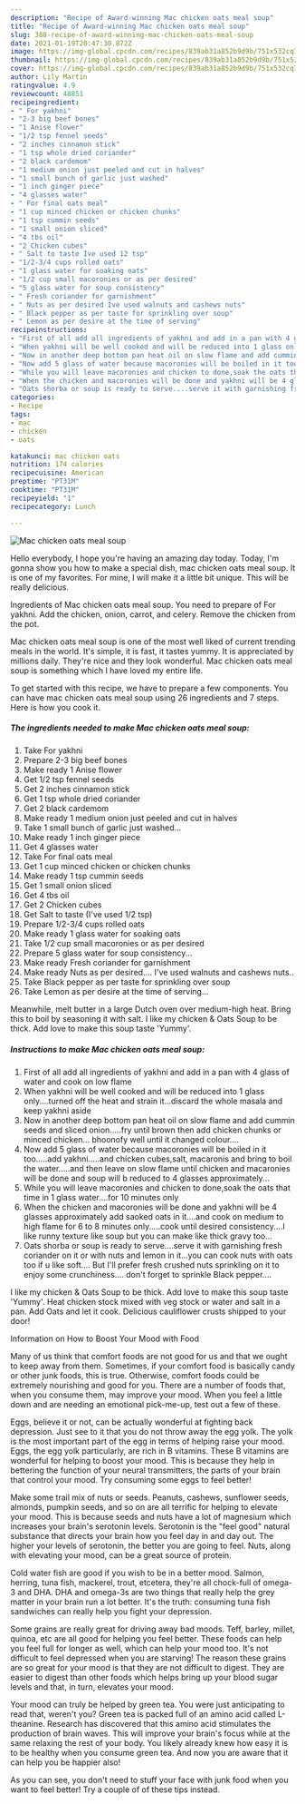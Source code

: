 ```yaml
---
description: "Recipe of Award-winning Mac chicken oats meal soup"
title: "Recipe of Award-winning Mac chicken oats meal soup"
slug: 388-recipe-of-award-winning-mac-chicken-oats-meal-soup
date: 2021-01-19T20:47:30.872Z
image: https://img-global.cpcdn.com/recipes/839ab31a852b9d9b/751x532cq70/mac-chicken-oats-meal-soup-recipe-main-photo.jpg
thumbnail: https://img-global.cpcdn.com/recipes/839ab31a852b9d9b/751x532cq70/mac-chicken-oats-meal-soup-recipe-main-photo.jpg
cover: https://img-global.cpcdn.com/recipes/839ab31a852b9d9b/751x532cq70/mac-chicken-oats-meal-soup-recipe-main-photo.jpg
author: Lily Martin
ratingvalue: 4.9
reviewcount: 48851
recipeingredient:
- " For yakhni"
- "2-3 big beef bones"
- "1 Anise flower"
- "1/2 tsp fennel seeds"
- "2 inches cinnamon stick"
- "1 tsp whole dried coriander"
- "2 black cardemom"
- "1 medium onion just peeled and cut in halves"
- "1 small bunch of garlic just washed"
- "1 inch ginger piece"
- "4 glasses water"
- " For final oats meal"
- "1 cup minced chicken or chicken chunks"
- "1 tsp cummin seeds"
- "1 small onion sliced"
- "4 tbs oil"
- "2 Chicken cubes"
- " Salt to taste Ive used 12 tsp"
- "1/2-3/4 cups rolled oats"
- "1 glass water for soaking oats"
- "1/2 cup small macoronies or as per desired"
- "5 glass water for soup consistency"
- " Fresh coriander for garnishment"
- " Nuts as per desired Ive used walnuts and cashews nuts"
- " Black pepper as per taste for sprinkling over soup"
- " Lemon as per desire at the time of serving"
recipeinstructions:
- "First of all add all ingredients of yakhni and add in a pan with 4 glass of water and cook on low flame"
- "When yakhni will be well cooked and will be reduced into 1 glass only....turned off the heat and strain it...discard the whole masala and keep yakhni aside"
- "Now in another deep bottom pan heat oil on slow flame and add cummin seeds and sliced onion.....fry until brown then add chicken chunks or minced chicken... bhoonofy well until it changed colour...."
- "Now add 5 glass of water because macoronies will be boiled in it too.....add yakhni.....and chicken cubes,salt, macaronis and bring to boil the water.....and then leave on slow flame until chicken and macaronies will be done and soup will b reduced to 4 glasses approximately..."
- "While you will leave macoronies and chicken to done,soak the oats that time in 1 glass water....for 10 minutes only"
- "When the chicken and macoronies will be done and yakhni will be 4 glasses approximately add saoked oats in it....and cook on medium to high flame for 6 to 8 minutes only.....cook until desired consistency....I like runny texture like soup but you can make like thick gravy too..."
- "Oats shorba or soup is ready to serve....serve it with garnishing fresh coriander on it or with nuts and lemon in it...you can cook nuts with oats too if u like soft.... But I&#39;ll prefer fresh crushed nuts sprinkling on it to enjoy some crunchiness.... don&#39;t forget to sprinkle Black pepper...."
categories:
- Recipe
tags:
- mac
- chicken
- oats

katakunci: mac chicken oats 
nutrition: 174 calories
recipecuisine: American
preptime: "PT31M"
cooktime: "PT31M"
recipeyield: "1"
recipecategory: Lunch

---
```



![Mac chicken oats meal soup](https://img-global.cpcdn.com/recipes/839ab31a852b9d9b/751x532cq70/mac-chicken-oats-meal-soup-recipe-main-photo.jpg)

Hello everybody, I hope you're having an amazing day today. Today, I'm gonna show you how to make a special dish, mac chicken oats meal soup. It is one of my favorites. For mine, I will make it a little bit unique. This will be really delicious.

Ingredients of Mac chicken oats meal soup. You need to prepare of For yakhni. Add the chicken, onion, carrot, and celery. Remove the chicken from the pot.

Mac chicken oats meal soup is one of the most well liked of current trending meals in the world. It's simple, it is fast, it tastes yummy. It is appreciated by millions daily. They're nice and they look wonderful. Mac chicken oats meal soup is something which I have loved my entire life.


To get started with this recipe, we have to prepare a few components. You can have mac chicken oats meal soup using 26 ingredients and 7 steps. Here is how you cook it.

<!--inarticleads1-->

##### The ingredients needed to make Mac chicken oats meal soup:

1. Take  For yakhni
1. Prepare 2-3 big beef bones
1. Make ready 1 Anise flower
1. Get 1/2 tsp fennel seeds
1. Get 2 inches cinnamon stick
1. Get 1 tsp whole dried coriander
1. Get 2 black cardemom
1. Make ready 1 medium onion just peeled and cut in halves
1. Take 1 small bunch of garlic just washed...
1. Make ready 1 inch ginger piece
1. Get 4 glasses water
1. Take  For final oats meal
1. Get 1 cup minced chicken or chicken chunks
1. Make ready 1 tsp cummin seeds
1. Get 1 small onion sliced
1. Get 4 tbs oil
1. Get 2 Chicken cubes
1. Get  Salt to taste (I&#39;ve used 1/2 tsp)
1. Prepare 1/2-3/4 cups rolled oats
1. Make ready 1 glass water for soaking oats
1. Take 1/2 cup small macoronies or as per desired
1. Prepare 5 glass water for soup consistency...
1. Make ready  Fresh coriander for garnishment
1. Make ready  Nuts as per desired.... I&#39;ve used walnuts and cashews nuts..
1. Take  Black pepper as per taste for sprinkling over soup
1. Take  Lemon as per desire at the time of serving...


Meanwhile, melt butter in a large Dutch oven over medium-high heat. Bring this to boil by seasoning it with salt. I like my chicken &amp; Oats Soup to be thick. Add love to make this soup taste &#39;Yummy&#39;. 

<!--inarticleads2-->

##### Instructions to make Mac chicken oats meal soup:

1. First of all add all ingredients of yakhni and add in a pan with 4 glass of water and cook on low flame
1. When yakhni will be well cooked and will be reduced into 1 glass only....turned off the heat and strain it...discard the whole masala and keep yakhni aside
1. Now in another deep bottom pan heat oil on slow flame and add cummin seeds and sliced onion.....fry until brown then add chicken chunks or minced chicken... bhoonofy well until it changed colour....
1. Now add 5 glass of water because macoronies will be boiled in it too.....add yakhni.....and chicken cubes,salt, macaronis and bring to boil the water.....and then leave on slow flame until chicken and macaronies will be done and soup will b reduced to 4 glasses approximately...
1. While you will leave macoronies and chicken to done,soak the oats that time in 1 glass water....for 10 minutes only
1. When the chicken and macoronies will be done and yakhni will be 4 glasses approximately add saoked oats in it....and cook on medium to high flame for 6 to 8 minutes only.....cook until desired consistency....I like runny texture like soup but you can make like thick gravy too...
1. Oats shorba or soup is ready to serve....serve it with garnishing fresh coriander on it or with nuts and lemon in it...you can cook nuts with oats too if u like soft.... But I&#39;ll prefer fresh crushed nuts sprinkling on it to enjoy some crunchiness.... don&#39;t forget to sprinkle Black pepper....


I like my chicken &amp; Oats Soup to be thick. Add love to make this soup taste &#39;Yummy&#39;. Heat chicken stock mixed with veg stock or water and salt in a pan. Add Oats and let it cook. Delicious cauliflower crusts shipped to your door! 

Information on How to Boost Your Mood with Food


Many of us think that comfort foods are not good for us and that we ought to keep away from them. Sometimes, if your comfort food is basically candy or other junk foods, this is true. Otherwise, comfort foods could be extremely nourishing and good for you. There are a number of foods that, when you consume them, may improve your mood. When you feel a little down and are needing an emotional pick-me-up, test out a few of these.

Eggs, believe it or not, can be actually wonderful at fighting back depression. Just see to it that you do not throw away the egg yolk. The yolk is the most important part of the egg in terms of helping raise your mood. Eggs, the egg yolk particularly, are rich in B vitamins. These B vitamins are wonderful for helping to boost your mood. This is because they help in bettering the function of your neural transmitters, the parts of your brain that control your mood. Try consuming some eggs to feel better!

Make some trail mix of nuts or seeds. Peanuts, cashews, sunflower seeds, almonds, pumpkin seeds, and so on are all terrific for helping to elevate your mood. This is because seeds and nuts have a lot of magnesium which increases your brain's serotonin levels. Serotonin is the "feel good" natural substance that directs your brain how you feel day in and day out. The higher your levels of serotonin, the better you are going to feel. Nuts, along with elevating your mood, can be a great source of protein.

Cold water fish are good if you wish to be in a better mood. Salmon, herring, tuna fish, mackerel, trout, etcetera, they're all chock-full of omega-3 and DHA. DHA and omega-3s are two things that really help the grey matter in your brain run a lot better. It's the truth: consuming tuna fish sandwiches can really help you fight your depression. 

Some grains are really great for driving away bad moods. Teff, barley, millet, quinoa, etc are all good for helping you feel better. These foods can help you feel full for longer as well, which can help your mood too. It's not difficult to feel depressed when you are starving! The reason these grains are so great for your mood is that they are not difficult to digest. They are easier to digest than other foods which helps bring up your blood sugar levels and that, in turn, elevates your mood.

Your mood can truly be helped by green tea. You were just anticipating to read that, weren't you? Green tea is packed full of an amino acid called L-theanine. Research has discovered that this amino acid stimulates the production of brain waves. This will improve your brain's focus while at the same relaxing the rest of your body. You likely already knew how easy it is to be healthy when you consume green tea. And now you are aware that it can help you be happier also!

As you can see, you don't need to stuff your face with junk food when you want to feel better! Try  a  couple of  of  these  tips  instead.


